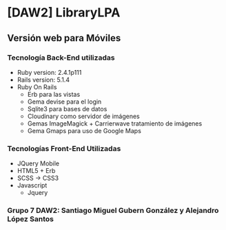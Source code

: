 # [DAW2] LibraryLPA

## Versión web para Móviles

### Tecnología Back-End utilizadas
- Ruby version: 2.4.1p111
- Rails version: 5.1.4
- Ruby On Rails
	- Erb para las vistas
	- Gema devise para el login
	- Sqlite3 para bases de datos
	- Cloudinary como servidor de imágenes
	- Gemas ImageMagick + Carrierwave tratamiento de imágenes
	- Gema Gmaps para uso de Google Maps

### Tecnologías Front-End Utilizadas
- JQuery Mobile
- HTML5 + Erb
- SCSS -> CSS3
- Javascript
  - Jquery
  
### Grupo 7 DAW2: Santiago Miguel Gubern González y Alejandro López Santos
